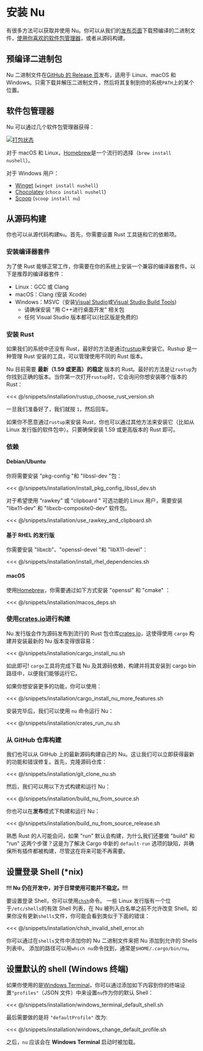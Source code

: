 # 安装 Nu

有很多方法可以获取并使用 Nu。你可以从我们的[发布页面](https://github.com/nushell/nushell/releases)下载预编译的二进制文件，[使用你喜欢的软件包管理器](https://repology.org/project/nushell/versions)，或者从源码构建。

## 预编译二进制包

Nu 二进制文件在[GitHub 的 Release 页](https://github.com/nushell/nushell/releases)发布，适用于 Linux、macOS 和 Windows。只需下载并解压二进制文件，然后将其复制到你的系统`PATH`上的某个位置。

## 软件包管理器

Nu 可以通过几个软件包管理器获得：

[![打包状态](https://repology.org/badge/vertical-allrepos/nushell.svg)](https://repology.org/project/nushell/versions)

对于 macOS 和 Linux，[Homebrew](https://brew.sh/)是一个流行的选择（`brew install nushell`）。

对于 Windows 用户：

- [Winget](https://docs.microsoft.com/en-us/windows/package-manager/winget/) (`winget install nushell`)
- [Chocolatey](https://chocolatey.org/) (`choco install nushell`)
- [Scoop](https://scoop.sh/) (`scoop install nu`)

## 从源码构建

你也可以从源代码构建`Nu`。首先，你需要设置 Rust 工具链和它的依赖项。

### 安装编译器套件

为了使 Rust 能够正常工作，你需要在你的系统上安装一个兼容的编译器套件。以下是推荐的编译器套件：

- Linux：GCC 或 Clang
- macOS：Clang (安装 Xcode)
- Windows：MSVC（安装[Visual Studio](https://visualstudio.microsoft.com/vs/community/)或[Visual Studio Build Tools](https://visualstudio.microsoft.com/downloads/#build-tools-for-visual-studio-2022))
  - 请确保安装 "用 C++进行桌面开发" 相关包
  - 任何 Visual Studio 版本都可以(社区版是免费的)

### 安装 Rust

如果我们的系统中还没有 Rust，最好的方法是通过[rustup](https://rustup.rs/)来安装它。Rustup 是一种管理 Rust 安装的工具，可以管理使用不同的 Rust 版本。

Nu 目前需要 **最新（1.59 或更高）的稳定** 版本的 Rust。最好的方法是让`rustup`为你找到正确的版本。当你第一次打开`rustup`时，它会询问你想安装哪个版本的 Rust：

<<< @/snippets/installation/rustup_choose_rust_version.sh

一旦我们准备好了，我们就按 `1`，然后回车。

如果你不愿意通过`rustup`来安装 Rust，你也可以通过其他方法来安装它（比如从 Linux 发行版的软件包中）。只要确保安装 1.59 或更高版本的 Rust 即可。

### 依赖

#### Debian/Ubuntu

你将需要安装 "pkg-config "和 "libssl-dev "包：

<<< @/snippets/installation/install_pkg_config_libssl_dev.sh

对于希望使用 "rawkey" 或 "clipboard " 可选功能的 Linux 用户，需要安装 "libx11-dev" 和 "libxcb-composite0-dev" 软件包。

<<< @/snippets/installation/use_rawkey_and_clipboard.sh

#### 基于 RHEL 的发行版

你需要安装 "libxcb"、"openssl-devel "和 "libX11-devel"：

<<< @/snippets/installation/install_rhel_dependencies.sh

#### macOS

使用[Homebrew](https://brew.sh/)，你需要通过如下方式安装 "openssl" 和 "cmake" ：

<<< @/snippets/installation/macos_deps.sh

### 使用[crates.io](https://crates.io)进行构建

Nu 发行版会作为源码发布到流行的 Rust 包仓库[crates.io](https://crates.io/)，这使得使用 `cargo` 构建并安装最新的 Nu 版本变得很容易：

<<< @/snippets/installation/cargo_install_nu.sh

如此即可! `cargo`工具将完成下载 Nu 及其源码依赖，构建并将其安装到 cargo bin 路径中，以便我们能够运行它。

如果你想安装更多的功能，你可以使用：

<<< @/snippets/installation/cargo_install_nu_more_features.sh

安装完毕后，我们可以使用 `nu` 命令运行 Nu：

<<< @/snippets/installation/crates_run_nu.sh

### 从 GitHub 仓库构建

我们也可以从 GitHub 上的最新源码构建自己的 Nu。这让我们可以立即获得最新的功能和错误修复。首先，克隆源码仓库：

<<< @/snippets/installation/git_clone_nu.sh

然后，我们可以用以下方式构建和运行 Nu：

<<< @/snippets/installation/build_nu_from_source.sh

你也可以在**发布**模式下构建和运行 Nu：

<<< @/snippets/installation/build_nu_from_source_release.sh

熟悉 Rust 的人可能会问，如果 "run" 默认会构建，为什么我们还要做 "build" 和 "run" 这两个步骤？这是为了解决 Cargo 中新的 `default-run` 选项的缺陷，并确保所有插件都被构建，尽管这在将来可能不再需要。

## 设置登录 Shell (\*nix)

**!!! Nu 仍在开发中，对于日常使用可能并不稳定。!!!**

要设置登录 Shell，你可以使用[`chsh`](https://linux.die.net/man/1/chsh)命令。
一些 Linux 发行版有一个位于`/etc/shells`的有效 Shell 列表，在 Nu 被列入白名单之前不允许改变 Shell。如果你没有更新`shells`文件，你可能会看到类似于下面的错误：

<<< @/snippets/installation/chsh_invalid_shell_error.sh

你可以通过在`shells`文件中添加你的 Nu 二进制文件来把 Nu 添加到允许的 Shells 列表中。
添加的路径可以用`which nu`命令找到，通常是`$HOME/.cargo/bin/nu`。

## 设置默认的 shell (Windows 终端)

如果你使用的是[Windows Terminal](https://github.com/microsoft/terminal)，你可以通过添加如下内容到你的终端设置`"profiles"`（JSON 文件）中来设置`nu`作为你的默认 Shell：

<<< @/snippets/installation/windows_terminal_default_shell.sh

最后需要做的是将 `"defaultProfile"` 改为:

<<< @/snippets/installation/windows_change_default_profile.sh

之后，`nu` 应该会在 **Windows Terminal** 启动时被加载。
